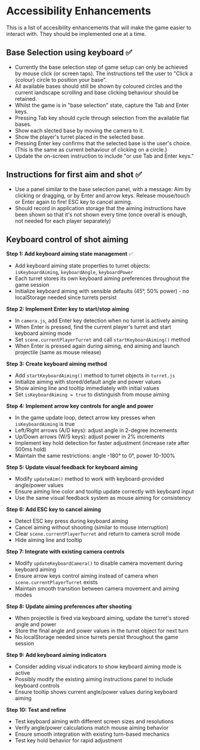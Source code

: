 # Accessibility Enhancements

This is a list of accesibility enhancements that will make the game easier to interact with.
They should be implemented one at a time.

## Base Selection using keyboard ✅

- Currently the base selection step of game setup can only be achieved by mouse click (or screen taps). The instructions tell the user to "Click a {colour} circle to position your base".
- All available bases should still be shown by coloured circles and the current landscape scrolling and base clicking behaviour should be retained. 
- Whilst the game is in "base selection" state, capture the Tab and Enter keys.
- Pressing Tab key should cycle through selection from the available flat bases.
- Show each slected base by moving the camera to it.
- Show the player's turret placed in the selected base.
- Pressing Enter key confirms that the selected base is the user's choice. (This is the same as current behaviour of clicking on a circle.)
- Update the on-screen instruction to include "or use Tab and Enter keys."

## Instructions for first aim and shot ✅

- Use a panel similar to the base selection panel, with a message:
  Aim by clicking or dragging,
  or by Enter and arrow keys.
  Release mouse/touch or Enter again to fire!
  ESC key to cancel aiming.
- Should record in application storage that the aiming instructions have been shown so that it's not shown every time (once overall is enough, not needed for each player separately)

## Keyboard control of shot aiming

**Step 1: Add keyboard aiming state management** ✅
- Add keyboard aiming state properties to turret objects: `isKeyboardAiming`, `keyboardAngle`, `keyboardPower`
- Each turret stores its own keyboard aiming preferences throughout the game session
- Initialize keyboard aiming with sensible defaults (45°, 50% power) - no localStorage needed since turrets persist

**Step 2: Implement Enter key to start/stop aiming**
- In `camera.js`, add Enter key detection when no turret is actively aiming
- When Enter is pressed, find the current player's turret and start keyboard aiming mode
- Set `scene.currentPlayerTurret` and call `startKeyboardAiming()` method
- When Enter is pressed again during aiming, end aiming and launch projectile (same as mouse release)

**Step 3: Create keyboard aiming method**
- Add `startKeyboardAiming()` method to turret objects in `turret.js`
- Initialize aiming with stored/default angle and power values
- Show aiming line and tooltip immediately with initial values
- Set `isKeyboardAiming = true` to distinguish from mouse aiming

**Step 4: Implement arrow key controls for angle and power**
- In the game update loop, detect arrow key presses when `isKeyboardAiming` is true
- Left/Right arrows (A/D keys): adjust angle in 2-degree increments
- Up/Down arrows (W/S keys): adjust power in 2% increments
- Implement key hold detection for faster adjustment (increase rate after 500ms hold)
- Maintain the same restrictions: angle -180° to 0°, power 10-100%

**Step 5: Update visual feedback for keyboard aiming**
- Modify `updateAim()` method to work with keyboard-provided angle/power values
- Ensure aiming line color and tooltip update correctly with keyboard input
- Use the same visual feedback system as mouse aiming for consistency

**Step 6: Add ESC key to cancel aiming**
- Detect ESC key press during keyboard aiming
- Cancel aiming without shooting (similar to mouse interruption)
- Clear `scene.currentPlayerTurret` and return to camera scroll mode
- Hide aiming line and tooltip

**Step 7: Integrate with existing camera controls**
- Modify `updateKeyboardCamera()` to disable camera movement during keyboard aiming
- Ensure arrow keys control aiming instead of camera when `scene.currentPlayerTurret` exists
- Maintain smooth transition between camera movement and aiming modes

**Step 8: Update aiming preferences after shooting**
- When projectile is fired via keyboard aiming, update the turret's stored angle and power
- Store the final angle and power values in the turret object for next turn
- No localStorage needed since turrets persist throughout the game session

**Step 9: Add keyboard aiming indicators**
- Consider adding visual indicators to show keyboard aiming mode is active
- Possibly modify the existing aiming instructions panel to include keyboard controls
- Ensure tooltip shows current angle/power values during keyboard aiming

**Step 10: Test and refine**
- Test keyboard aiming with different screen sizes and resolutions
- Verify angle/power calculations match mouse aiming behavior
- Ensure smooth integration with existing turn-based mechanics
- Test key hold behavior for rapid adjustment